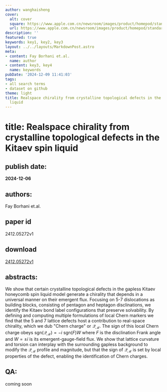 ```yaml
---
author: wanghaisheng
cover:
  alt: cover
  square: https://www.apple.com.cn/newsroom/images/product/homepod/standard/Apple-HomePod-hero-230118_big.jpg.large_2x.jpg
  url: https://www.apple.com.cn/newsroom/images/product/homepod/standard/Apple-HomePod-hero-230118_big.jpg.large_2x.jpg
description: ''
featured: true
keywords: key1, key2, key3
layout: ../../layouts/MarkdownPost.astro
meta:
- content: Fay Borhani et.al.
  name: author
- content: key3, key4
  name: keywords
pubDate: '2024-12-09 11:41:03'
tags:
- all search terms
- dataset on github
theme: light
title: Realspace chirality from crystalline topological defects in the Kitaev spin
  liquid
---
```


# title: Realspace chirality from crystalline topological defects in the Kitaev spin liquid 
## publish date: 
**2024-12-06** 
## authors: 
  Fay Borhani et.al. 
## paper id
2412.05272v1
## download
[2412.05272v1](http://arxiv.org/abs/2412.05272v1)
## abstracts:
We show that certain crystalline topological defects in the gapless Kitaev honeycomb spin liquid model generate a chirality that depends in a universal manner on their emergent flux. Focusing on 5-7 dislocations as building blocks, consisting of pentagon and heptagon disclinations, we identify the Kitaev bond label configurations that preserve solvability. By defining and computing multiple formulations of local Chern markers we find that the 5 and 7 lattice defects host a contribution to real-space chirality, which we dub "Chern charge" or $\mathcal{Q_M}$. The sign of this local Chern charge obeys $\text{sgn}({\mathcal{Q_M}}) = - i ~ \text{sgn}(F) W$ where $F$ is the disclination Frank angle and $W = \pm i$ is its emergent-gauge-field flux. We show that lattice curvature and torsion can interplay with the surrounding gapless background to modify the $\mathcal{Q_M}$ profile and magnitude, but that the sign of $\mathcal{Q_M}$ is set by local properties of the defect, enabling the identification of Chern charges.
## QA:
coming soon
